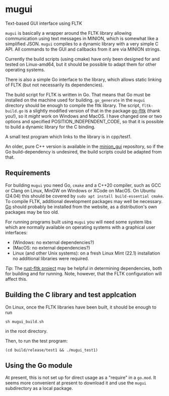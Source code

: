 # mugui
Text-based GUI interface using FLTK

`mugui` is basically a wrapper around the FLTK library allowing communication using text messages in MINION, which is somewhat like a simplified JSON. `mugui` compiles to a dynamic library with a very simple C API. All commands to the GUI and callbacks from it are via MINION strings.

Currently the build scripts (using cmake) have only been designed for and tested on Linux-amd64, but it should be possible to adapt them for other operating systems.

There is also a simple Go interface to the library, which allows static linking of FLTK (but not necessarily its dependencies).

The build script for FLTK is written in Go. That means that Go must be installed on the machine used for building. `go_generate` in the `mugui` directory should be enough to compile the fltk library. The script, `fltk-build.go` is a slightly modified version of that in the package [go-fltk](https://github.com/pwiecz/go-fltk) (thank you!), so it _might_ work on Windows and MacOS. I have changed one or two options and specified POSITION_INDEPENDENT_CODE, so that it is possible to build a dynamic library for the C binding.

A small test program which links to the library is in cpp/test1.

An older, pure C++ version is available in the [minion_gui](https://github.com/gradgrind/minion_gui) repository, so if the Go build-dependency is undesired, the build scripts could be adapted from that.

## Requirements

For building `mugui` you need Go, `cmake` and a C++20 compiler, such as GCC or Clang on Linux, MinGW on Windows or XCode on MacOS. On Ubuntu (24.04) this should be covered by `sudo apt install build-essential cmake`. To compile FLTK, additional development packages may well be necessary. [Go](https://go.dev) should probably be installed from the website, as a distribution's own packages may be too old.

For running programs built using `mugui` you will need some system libs which are normally available on operating systems with a graphical user interfaces:

- (Windows: no external dependencies?)
- (MacOS: no external dependencies?)
- Linux (and other Unix systems): on a fresh Linux Mint (22.1) installation no additional libraries were required.

*Tip*: The [rust-fltk project](https://github.com/fltk-rs/fltk-rs) may be helpful in determining dependencies, both for building and for running. Note, however, that the FLTK configuration will affect this.

## Building the C library and test applcation

On Linux, once the FLTK libraries have been built, it should be enough to run

`sh mugui_build.sh`

in the root directory.

Then, to run the test program:

`(cd build/release/test1 && ./mugui_test1)`

## Using the Go module

At present, this is not set up for direct usage as a "require" in a `go.mod`. It seems more convenient at present to download it and use the `mugui` subdirectory as a local package.
